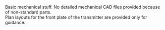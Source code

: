 Basic mechanical stuff. No detailed mechanical CAD files provided because of non-standard parts.  
Plan layouts for the front plate of the transmitter are provided only for guidance. 
